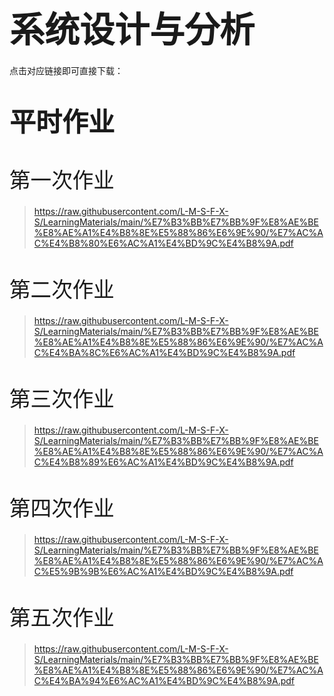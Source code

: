 # <span style="font-size: 2.0em; font-weight: bold;">系统设计与分析</span>

点击对应链接即可直接下载：

# <span style="font-size: 1.5em; font-weight: bold;">平时作业</span>

# <span style="font-size: 1.2em; font-weight: lighter;">第一次作业</span>

> https://raw.githubusercontent.com/L-M-S-F-X-S/LearningMaterials/main/%E7%B3%BB%E7%BB%9F%E8%AE%BE%E8%AE%A1%E4%B8%8E%E5%88%86%E6%9E%90/%E7%AC%AC%E4%B8%80%E6%AC%A1%E4%BD%9C%E4%B8%9A.pdf

# <span style="font-size: 1.2em; font-weight: lighter;">第二次作业</span>

> https://raw.githubusercontent.com/L-M-S-F-X-S/LearningMaterials/main/%E7%B3%BB%E7%BB%9F%E8%AE%BE%E8%AE%A1%E4%B8%8E%E5%88%86%E6%9E%90/%E7%AC%AC%E4%BA%8C%E6%AC%A1%E4%BD%9C%E4%B8%9A.pdf

# <span style="font-size: 1.2em; font-weight: lighter;">第三次作业</span>

> https://raw.githubusercontent.com/L-M-S-F-X-S/LearningMaterials/main/%E7%B3%BB%E7%BB%9F%E8%AE%BE%E8%AE%A1%E4%B8%8E%E5%88%86%E6%9E%90/%E7%AC%AC%E4%B8%89%E6%AC%A1%E4%BD%9C%E4%B8%9A.pdf

# <span style="font-size: 1.2em; font-weight: lighter;">第四次作业</span>

> https://raw.githubusercontent.com/L-M-S-F-X-S/LearningMaterials/main/%E7%B3%BB%E7%BB%9F%E8%AE%BE%E8%AE%A1%E4%B8%8E%E5%88%86%E6%9E%90/%E7%AC%AC%E5%9B%9B%E6%AC%A1%E4%BD%9C%E4%B8%9A.pdf

# <span style="font-size: 1.2em; font-weight: lighter;">第五次作业</span>

>  https://raw.githubusercontent.com/L-M-S-F-X-S/LearningMaterials/main/%E7%B3%BB%E7%BB%9F%E8%AE%BE%E8%AE%A1%E4%B8%8E%E5%88%86%E6%9E%90/%E7%AC%AC%E4%BA%94%E6%AC%A1%E4%BD%9C%E4%B8%9A.pdf
